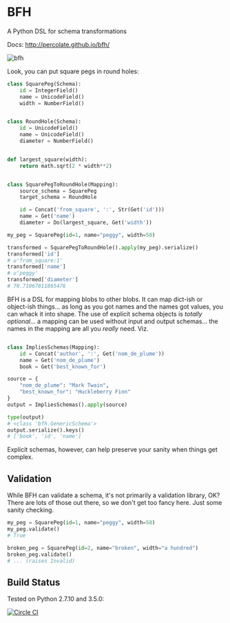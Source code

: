 # BFH

A Python DSL for schema transformations

Docs: http://percolate.github.io/bfh/

![bfh](http://timberframe-postandbeamhomes.com/media/uploads/galleries/trusses/naked_trusses/iain_with_beatle_hammer.jpg)

Look, you can put square pegs in round holes:

```python
class SquarePeg(Schema):
    id = IntegerField()
    name = UnicodeField()
    width = NumberField()


class RoundHole(Schema):
    id = UnicodeField()
    name = UnicodeField()
    diameter = NumberField()


def largest_square(width):
    return math.sqrt(2 * width**2)


class SquarePegToRoundHole(Mapping):
    source_schema = SquarePeg
    target_schema = RoundHole

    id = Concat('from_square', ':', Str(Get('id')))
    name = Get('name')
    diameter = Do(largest_square, Get('width'))

my_peg = SquarePeg(id=1, name="peggy", width=50)

transformed = SquarePegToRoundHole().apply(my_peg).serialize()
transformed['id']
# u'from_square:1'
transformed['name']
# u'peggy'
transformed['diameter']
# 70.71067811865476
```

BFH is a DSL for mapping blobs to other blobs. It can map dict-ish or object-ish things... as long as you got names and the names got values, you can whack it into shape. The use of explicit schema objects is *totally optional*... a mapping can be used without input and output schemas... the names in the mapping are all you *really* need. Viz.

```python

class ImpliesSchemas(Mapping):
    id = Concat('author', ':', Get('nom_de_plume'))
    name = Get('nom_de_plume')
    book = Get('best_known_for')

source = {
    "nom_de_plume": "Mark Twain",
    "best_known_for": "Huckleberry Finn"
}
output = ImpliesSchemas().apply(source)

type(output)
# <class 'bfh.GenericSchema'>
output.serialize().keys()
# ['book', 'id', 'name']

```

Explicit schemas, however, can help preserve your sanity when things get complex.


## Validation

While BFH can validate a schema, it's not primarily a validation library, OK? There are lots of those out there, so we don't get too fancy here. Just some sanity checking.

```python
my_peg = SquarePeg(id=1, name="peggy", width=50)
my_peg.validate()
# True

broken_peg = SquarePeg(id=2, name="broken", width="a hundred")
broken_peg.validate()
# ... (raises Invalid)

```

## Build Status

Tested on Python 2.7.10 and 3.5.0:

[![Circle CI](https://circleci.com/gh/percolate/bfh.svg?style=svg)](https://circleci.com/gh/percolate/bfh)
